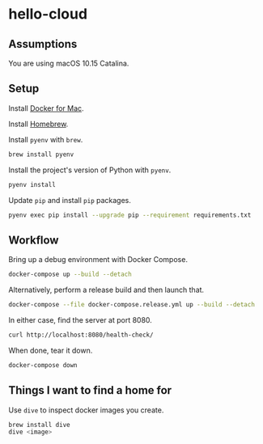 # hello-cloud

## Assumptions

You are using macOS 10.15 Catalina.

## Setup

Install [Docker for Mac](https://hub.docker.com/editions/community/docker-ce-desktop-mac/).

Install [Homebrew](https://brew.sh).

Install `pyenv` with `brew`.

```bash
brew install pyenv
```

Install the project's version of Python with `pyenv`.

```bash
pyenv install
```

Update `pip` and install `pip` packages.

```bash
pyenv exec pip install --upgrade pip --requirement requirements.txt
```

## Workflow

Bring up a debug environment with Docker Compose.

```bash
docker-compose up --build --detach
```

Alternatively, perform a release build and then launch that.

```bash
docker-compose --file docker-compose.release.yml up --build --detach
```

In either case, find the server at port 8080.

```bash
curl http://localhost:8080/health-check/
```

When done, tear it down.

```bash
docker-compose down
```

## Things I want to find a home for

Use `dive` to inspect docker images you create.

```bash
brew install dive
dive <image>
```

